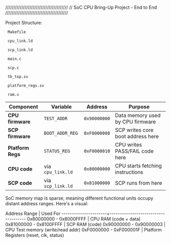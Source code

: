 ///////////////////////////////////////
// SoC CPU Bring-Up Project - End to End
///////////////////////////////////////

Project Structure:

     Makefile
 
     cpu_link.ld
     
     scp_link.ld
     
     main.c
     
     scp.c
     
     tb_top.sv
     
     platform_regs.sv
     
     ram.v

| Component         | Variable          | Address      | Purpose                           |
| ----------------- | ----------------- | ------------ | --------------------------------- |
| **CPU firmware**  | `TEST_ADDR`       | `0x90000000` | Data memory used by CPU firmware  |
| **SCP firmware**  | `BOOT_ADDR_REG`   | `0xF0000008` | SCP writes core boot address here |
| **Platform Regs** | `STATUS_REG`      | `0xF0000010` | CPU writes PASS/FAIL code here    |
| **CPU code**      | via `cpu_link.ld` | `0x80000000` | CPU starts fetching instructions  |
| **SCP code**      | via `scp_link.ld` | `0x81000000` | SCP runs from here                |

SoC memory map is sparse, meaning different functional units occupy distant address ranges. Here's a visual:

Address Range         | Used For
----------------------+-------------------------------------
0x80000000 - 0x8000FFFF | CPU RAM (code + data)
0x81000000 - 0x8100FFFF | SCP RAM (code)
0x90000000 - 0x90000003 | CPU Test memory (write/read addr)
0xF0000000 - 0xF000001F | Platform Registers (reset, clk, status)
